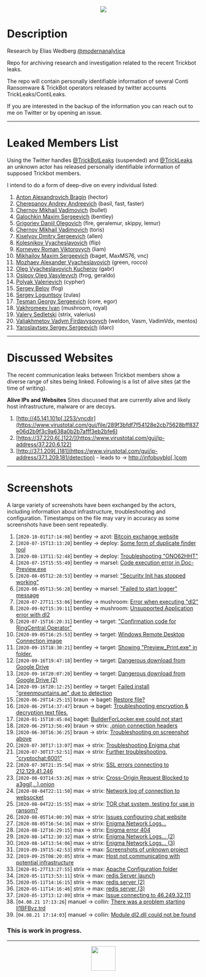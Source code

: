<p align="center">
  <a href="#" target="blank"><img src="https://cybernite-git-access.s3.us-east-1.amazonaws.com/trickbot.png"/></a>
</p>

# Description

Research by Elias Wedberg [@modernanalytica](https://twitter.com/modernanalytica)

Repo for archiving research and investigation related to the recent Trickbot leaks.

The repo will contain personally identifiable information of several Conti Ransomware & TrickBot operators released by twitter accounts TrickLeaks/ContiLeaks.

If you are interested in the backup of the information you can reach out to me on Twitter or by opening an issue.

---
# Leaked Members List
Using the Twitter handles [@TrickBotLeaks](https://twitter.com/trickbotleaks) (suspended) and [@TrickLeaks](https://twitter.com/trickleaks) an unknown actor has released personally identifiable information of supposed Trickbot members.

I intend to do a form of deep-dive on every individual listed:
1. [Anton Alexandrovich Bragin](members/hector) (hector)
2. [Cherepanov Andrey Andreevich](members/basil) (basil, fast, faster)
3. [Chernov Mikhail Vadimovich](members/bullet) (bullet)
4. [Galochkin Maxim Sergeevich](members/manuel) (bentley)
5. [Grigoriev Daniil Olegovich](members/fire) (fire, geralemur, skippy, lemur)
6. [Chernov Mikhail Vadimovich](members/toris) (toris)
7. [Kiselyov Dmitry Sergeevich](members/allen) (allen)
8. [Kolesnikov Vyacheslavovich](members/flip) (flip)
9. [Korneyev Roman Viktorovych](members/liam) (liam)
10. [Mikhailov Maxim Sergeevich](members/baget) (baget, MaxMS76, vnc)
11. [Mozhaev Alexander Vyacheslavovich](members/green) (green, rocco)
12. [Oleg Vyacheslavovich Kucherov](members/gabr) (gabr)
13. [Osipov Oleg Vasylevych](members/frog) (frog, geraldo)
14. [Polyak Valerievich](members/cypher) (cypher)
15. [Sergey Belov](members/fog) (fog)
16. [Sergey Loguntsov](members/zulas) (zulas)
17. [Tesman Georgy Sergeevich](members/core) (core, egor)
18. [Vakhromeev Ivan](members/mushroom) (mushroom, royal)
19. [Valery Sedletski](members/strix) (strix, valerius)
20. [Valiakhmetov Vadym Firdavysovych](members/weldon) (weldon, Vasm, VadimVdx, mentos)
21. [Yaroslavtsev Sergey Sergeevich](members/darc) (darc)
---
# Discussed Websites
The recent communication leaks between Trickbot members show a diverse range of sites being linked. Following is a list of alive sites (at the time of writing).

**Alive IPs and Websites**
Sites discussed that are currently alive and likely host infrastructure, malware or are decoys.
1.  [http://45.141.101p[.]253/vncdir](https://www.virustotal.com/gui/file/289f3bfdf7f54128e2cb75628bff837e06d2b9f3c9a638a0b2b7afff3eb2bfe6)
2.  [https://37.220.6[.]122/](https://www.virustotal.com/gui/ip-address/37.220.6.122)
3.  [http://37.1.209[.]181](https://www.virustotal.com/gui/ip-address/37.1.209.181/detection) - leads to -> [http://infobuyblo[.]com](https://www.virustotal.com/gui/url/6fe2165dd35d2e6c656b8cdcfc80835138a43e450796634a1c99307a013c14f8?nocache=1) 

---
# Screenshots
A large variety of screenshots have been exchanged by the actors, including information about infrastructure, troubleshooting and configuration. Timestamps on the file may vary in accuracy as some screenshots have been sent repeatedly.

1. [`2020-10-01T17:14:08`] bentley -> azot: [Bitcoin exchange website](screenshots/urelz8.png)
2. [`2020-07-15T13:13:20`] bentley -> deploy: [Some form of duplicate finder tool](screenshots/ti9t35.png)
3. [`2020-08-13T11:52:48`] bentley -> deploy: [Troubleshooting "ONO62HHT"](screenshots/tyxzg6.png)
4. [`2020-07-15T15:55:49`] bentley -> marsel: [Code execution error in Doc-Preview.exe](screenshots/tidc5a.png)
5. [`2020-08-05T12:28:53`] bentley -> marsel: ["Security Init has stopped working"](screenshots/tugj04.png)
6. [`2020-08-05T13:56:28`] bentley -> marsel: ["Failed to start logger" message](screenshots/tuib88.png)
7. [`2020-07-27T11:53:06`] bentley -> mushroom: [Error when executing "dl2"](screenshots/tp8zfi.png)
8. [`2020-09-02T15:39:11`] bentley -> mushroom: [Unsupported Application error with dl2](screenshots/uac85e.png)
9. [`2020-07-15T16:20:31`] bentley -> target: ["Confirmation code for RingCentral Operator"](screenshots/tidtdf.png)
10. [`2020-09-05T16:25:53`] bentley -> target: [Windows Remote Desktop Connection image](screenshots/uc42e0.png)
11. [`2020-09-15T18:30:21`] bentley -> target: [Showing "Preview_Print.exe" in folder.](screenshots/uhuhzg.png)
12. [`2020-09-16T19:47:18`] bentley -> target: [Dangerous download from Google Drive](screenshots/uiig30.png)
13. [`2020-09-16T20:07:20`] bentley -> target: [Dangerous download from Google Drive (2)](screenshots/uiircf.png)
14. [`2020-09-16T20:12:25`] bentley -> target: [Failed install "greenmountains.ae" due to detection](screenshots/uiiu8d.png)
15. [`2020-06-29T14:25:15`] braun -> baget: [Restore file?](screenshots/t8ixax.png)
16. [`2020-06-29T14:37:47`] braun -> baget: [Troubleshooting encryption & decryption text files.](screenshots/t8jd25.png)
17. [`2020-01-15T10:45:04`] baget: [BuilderForLocker.exe could not start](screenshots/qo1y7d.png)
18. [`2020-06-29T13:56:49`] braun -> strix: [.onion connection headers](screenshots/t8iipl.png)
19. [`2020-06-30T16:36:25`] braun -> strix: [Troubleshooting on screenshot above](screenshots/t99t6y.png)
20. [`2020-07-30T17:13:07`] max -> strix: [Troubleshooting Enigma chat](screenshots/trbc19.png)
21. [`2020-07-30T17:52:51`] max -> strix: [Further troubleshooting, "cryptochat:6001"](screenshots/trbzt4.png)
22. [`2020-07-30T21:35:54`] max -> strix: [SSL errors connecting to 212.129.41.246](screenshots/trfiei.png)
23. [`2020-08-03T14:53:26`] max -> strix: [Cross-Origin Request Blocked to a3ggj[...].onion](screenshots/tt9yod.png)
24. [`2020-08-04T22:11:50`] max -> strix: [Network log of connection to websocket](screenshots/tu43gu.png)
25. [`2020-08-04T22:15:55`] max -> strix: [TOR chat system, testing for use in ransom?](screenshots/tu45ht.png)
26. [`2020-08-05T14:00:39`] max -> strix: [Issues configuring chat website](screenshots/tuid8r.png)
27. [`2020-08-05T16:54:16`] max -> strix: [Enigma Network Logs...](screenshots/tuli74.png)
28. [`2020-08-12T16:29:15`] max -> strix: [Enigma error 404](screenshots/tyhi6g.png)
29. [`2020-08-14T12:30:32`] max -> strix: [Enigma Network Logs... (2)](screenshots/tzk64h.png)
30. [`2020-08-14T13:54:06`] max -> strix: [Enigma Network Logs... (3)](screenshots/tzltrh.png)
31. [`2019-09-19T15:42:53`] strix -> max: [Screenshots of unknown project](screenshots/p8dkn7.png)
32. [`2019-09-25T08:20:05`] strix -> max: [Host not communicating with potential infrastructure](screenshots/paqz3t.png)
33. [`2020-01-27T13:27:55`] strix -> max: [Apache Configuration folder](screenshots/qtl9o0.png)
34. [`2020-05-11T13:53:11`] strix -> max: [redis Server launch](screenshots/setk19.png)
35. [`2020-05-11T14:16:15`] strix -> max: [redis server (2)](screenshots/setyty.png)
36. [`2020-05-11T14:16:46`] strix -> max: [redis server (3)](screenshots/setz4f.png)
37. [`2020-05-13T13:12:09`] strix -> max: [Issue connecting to 46.249.32.111](screenshots/sg4xup.png)
38. [`04.08.21 17:13:26`] manuel -> collin: [There was a problem starting ll1BFBvz.trd](screenshots/1j37gab.png)
39. [`04.08.21 17:14:03`] manuel -> collin: [Module dl2.dll could not be found](screenshots/1j37nwh.png)

### This is work in progress.
---

<p align="center">
  <a href="https://twitter.com/cybernite_intel"/><img src="https://pbs.twimg.com/profile_images/1499738138331303940/L1joRp-6_400x400.png" width="64px"/></a>
</p>

